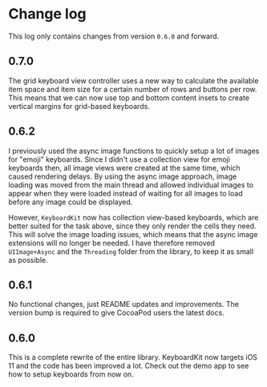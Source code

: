 # Change log

This log only contains changes from version `0.6.0` and forward.


## 0.7.0

The grid keyboard view controller uses a new way to calculate the available item
space and item size for a certain number of rows and buttons per row. This means
that we can now use top and bottom content insets to create vertical margins for
grid-based keyboards.


## 0.6.2

I previously used the async image functions to quickly setup a lot of images for
"emoji" keyboards. Since I didn't use a collection view for emoji keyboards then,
all image views were created at the same time, which caused rendering delays. By
using the async image approach, image loading was moved from the main thread and
allowed individual images to appear when they were loaded instead of waiting for
all images to load before any image could be displayed.

However, `KeyboardKit` now has collection view-based keyboards, which are better
suited for the task above, since they only render the cells they need. This will
solve the image loading issues, which means that the async image extensions will
no longer be needed. I have therefore removed `UIImage+Async` and the `Threading`
folder from the library, to keep it as small as possible.


## 0.6.1

No functional changes, just README updates and improvements. The version bump is
required to give CocoaPod users the latest docs.


## 0.6.0

This is a complete rewrite of the entire library. KeyboardKit now targets iOS 11
and the code has been improved a lot. Check out the demo app to see how to setup
keyboards from now on.
